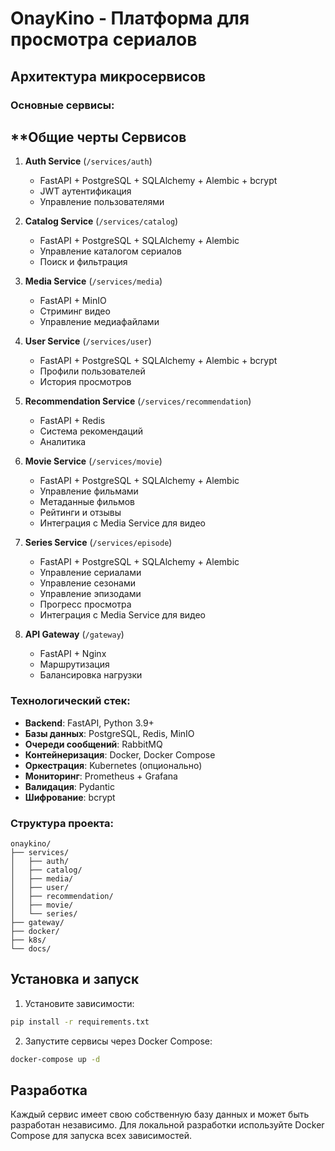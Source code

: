 # OnayKino - Платформа для просмотра сериалов

## Архитектура микросервисов

### Основные сервисы:
**Общие черты Сервисов
-  

1. **Auth Service** (`/services/auth`)
   - FastAPI + PostgreSQL + SQLAlchemy + Alembic + bcrypt
   - JWT аутентификация
   - Управление пользователями

2. **Catalog Service** (`/services/catalog`)
   - FastAPI + PostgreSQL + SQLAlchemy + Alembic
   - Управление каталогом сериалов
   - Поиск и фильтрация

3. **Media Service** (`/services/media`)
   - FastAPI + MinIO
   - Стриминг видео
   - Управление медиафайлами

4. **User Service** (`/services/user`)
   - FastAPI + PostgreSQL + SQLAlchemy + Alembic + bcrypt
   - Профили пользователей
   - История просмотров

5. **Recommendation Service** (`/services/recommendation`)
   - FastAPI + Redis
   - Система рекомендаций
   - Аналитика

6. **Movie Service** (`/services/movie`)
   - FastAPI + PostgreSQL + SQLAlchemy + Alembic
   - Управление фильмами
   - Метаданные фильмов
   - Рейтинги и отзывы
   - Интеграция с Media Service для видео

7. **Series Service** (`/services/episode`)
   - FastAPI + PostgreSQL + SQLAlchemy + Alembic
   - Управление сериалами
   - Управление сезонами
   - Управление эпизодами
   - Прогресс просмотра
   - Интеграция с Media Service для видео

8. **API Gateway** (`/gateway`)
   - FastAPI + Nginx
   - Маршрутизация
   - Балансировка нагрузки

### Технологический стек:

- **Backend**: FastAPI, Python 3.9+
- **Базы данных**: PostgreSQL, Redis, MinIO
- **Очереди сообщений**: RabbitMQ
- **Контейнеризация**: Docker, Docker Compose
- **Оркестрация**: Kubernetes (опционально)
- **Мониторинг**: Prometheus + Grafana
- **Валидация**: Pydantic
- **Шифрование**: bcrypt

### Структура проекта:

```
onaykino/
├── services/
│   ├── auth/
│   ├── catalog/
│   ├── media/
│   ├── user/
│   ├── recommendation/
│   ├── movie/
│   └── series/
├── gateway/
├── docker/
├── k8s/
└── docs/
```

## Установка и запуск

1. Установите зависимости:
```bash
pip install -r requirements.txt
```

2. Запустите сервисы через Docker Compose:
```bash
docker-compose up -d
```

## Разработка

Каждый сервис имеет свою собственную базу данных и может быть разработан независимо. 
Для локальной разработки используйте Docker Compose для запуска всех зависимостей.